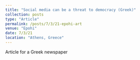 ```yaml
---
title: "Social media can be a threat to democracy (Greek)"
collection: posts
type: "Article"
permalink: /posts/7/3/21-epohi-art
venue: "Epohi"
date: 7/3/21
location: "Athens, Greece"
---
```


Article for a Greek newspaper
